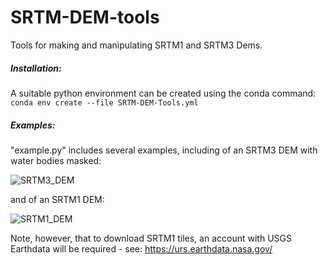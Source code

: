# SRTM-DEM-tools
Tools for making and manipulating SRTM1 and SRTM3 Dems.  


<h5>Installation:</h5>
A suitable python environment can be created using the conda command:<br>
<code>conda env create --file SRTM-DEM-Tools.yml</code>

<br>

<h5>Examples:</h5>

"example.py" includes several examples, including of an SRTM3 DEM with water bodies masked:

![SRTM3_DEM](https://user-images.githubusercontent.com/10498635/83517618-12473c80-a4d1-11ea-9645-37e6b74ffa34.png)


and of an SRTM1 DEM:

![SRTM1_DEM](https://user-images.githubusercontent.com/10498635/83517667-2b4fed80-a4d1-11ea-877d-16fb8a0d8efe.png)

Note, however, that to download SRTM1 tiles, an account with USGS Earthdata will be required - see: https://urs.earthdata.nasa.gov/
